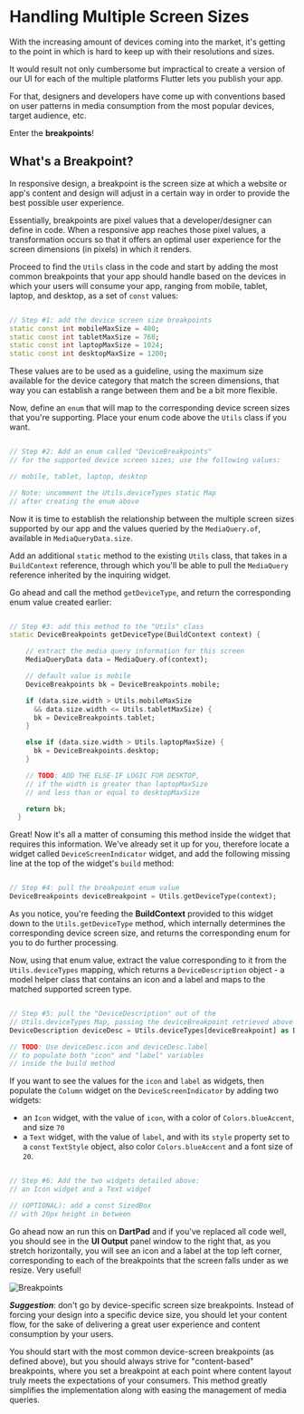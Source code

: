 # Handling Multiple Screen Sizes

With the increasing amount of devices coming into the market, it's getting to the point in which is hard to keep up with their resolutions and sizes.

It would result not only cumbersome but impractical to create a version of our UI for each of the multiple platforms Flutter lets you publish your app.

For that, designers and developers have come up with conventions based on user patterns in media consumption from the most popular devices, target audience, etc.

Enter the **breakpoints**!

## What's a Breakpoint?

In responsive design, a breakpoint is the screen size at which a website or app's content and design will adjust in a certain way in order to provide the best possible user experience.

Essentially, breakpoints are pixel values that a developer/designer can define in code. When a responsive app reaches those pixel values, a transformation occurs so that it offers an optimal user experience for the screen dimensions (in pixels) in which it renders.

Proceed to find the ```Utils``` class in the code and start by adding the most common breakpoints that your app should handle based on the devices in which your users will consume your app, ranging from mobile, tablet, laptop, and desktop, as a set of ```const``` values:

```dart

// Step #1: add the device screen size breakpoints
static const int mobileMaxSize = 480;
static const int tabletMaxSize = 768;
static const int laptopMaxSize = 1024;
static const int desktopMaxSize = 1200;

```

These values are to be used as a guideline, using the maximum size available for the device category that match the screen dimensions, that way you can establish a range between them and be a bit more flexible.

Now, define an ```enum``` that will map to the corresponding device screen sizes that you're supporting. Place your enum code above the ```Utils``` class if you want.

```dart

// Step #2: Add an enum called "DeviceBreakpoints"
// for the supported device screen sizes; use the following values:

// mobile, tablet, laptop, desktop

// Note: uncomment the Utils.deviceTypes static Map
// after creating the enum above
```

Now it is time to establish the relationship between the multiple screen sizes supported by our app and the values queried by the ```MediaQuery.of```, available in ```MediaQueryData.size```.

Add an additional ```static``` method to the existing ```Utils``` class, that takes in a ```BuildContext``` reference, through which you'll be able to pull the ```MediaQuery``` reference inherited by the inquiring widget.

Go ahead and call the method ```getDeviceType```, and return the corresponding enum value created earlier:

```dart

// Step #3: add this method to the "Utils" class
static DeviceBreakpoints getDeviceType(BuildContext context) {

    // extract the media query information for this screen
    MediaQueryData data = MediaQuery.of(context);

    // default value is mobile
    DeviceBreakpoints bk = DeviceBreakpoints.mobile;

    if (data.size.width > Utils.mobileMaxSize 
      && data.size.width <= Utils.tabletMaxSize) {
      bk = DeviceBreakpoints.tablet;
    }

    else if (data.size.width > Utils.laptopMaxSize) {
      bk = DeviceBreakpoints.desktop;
    }

    // TODO: ADD THE ELSE-IF LOGIC FOR DESKTOP,
    // if the width is greater than laptopMaxSize
    // and less than or equal to desktopMaxSize

    return bk;
  }

```

Great! Now it's all a matter of consuming this method inside the widget that requires this information. We've already set it up for you, therefore locate a widget called ```DeviceScreenIndicator``` widget, and add the following missing line at the top of the widget's ```build``` method:

```dart

// Step #4: pull the breakpoint enum value
DeviceBreakpoints deviceBreakpoint = Utils.getDeviceType(context);

```

As you notice, you're feeding the **BuildContext** provided to this widget down to the ```Utils.getDeviceType``` method, which internally determines the corresponding device screen size, and returns the corresponding enum for you to do further processing.

Now, using that enum value, extract the value corresponding to it from the ```Utils.deviceTypes``` mapping, which returns a ```DeviceDescription``` object - a model helper class that contains an icon and a label and maps to the matched supported screen type.

```dart

// Step #5: pull the "DeviceDescription" out of the 
// Utils.deviceTypes Map, passing the deviceBreakpoint retrieved above
DeviceDescription deviceDesc = Utils.deviceTypes[deviceBreakpoint] as DeviceDescription;

// TODO: Use deviceDesc.icon and deviceDesc.label
// to populate both "icon" and "label" variables
// inside the build method

```

If you want to see the values for the ```icon``` and ```label``` as widgets, then populate the ```Column``` widget on the ```DeviceScreenIndicator``` by adding two widgets: 
- an ```Icon``` widget, with the value of ``icon``, with a color of ```Colors.blueAccent```, and size ```70```
- a ``Text`` widget, with the value of ``label``, and with its ```style``` property set to a ```const```  ``TextStyle`` object, also color ```Colors.blueAccent``` and a font size of ``20``.
  

```dart

// Step #6: Add the two widgets detailed above:
// an Icon widget and a Text widget

// (OPTIONAL): add a const SizedBox
// with 20px height in between

```

Go ahead now an run this on **DartPad** and if you've replaced all code well, you should see in the **UI Output** panel window to the right that, as you stretch horizontally, you will see an icon and a label at the top left corner, corresponding to each of the breakpoints that the screen falls under as we resize. Very useful!

![Breakpoints](https://romanejaquez.github.io/responsive-ui-flutter-workshop/images/s2-1.png)


***Suggestion***: don't go by device-specific screen size breakpoints. Instead of forcing your design into a specific device size, you should let your content flow, for the sake of delivering a great user experience and content consumption by your users.

You should start with the most common device-screen breakpoints (as defined above), but you should always strive for "content-based" breakpoints, where you set a breakpoint at each point where content layout truly meets the expectations of your consumers. This method greatly simplifies the implementation along with easing the management of media queries.